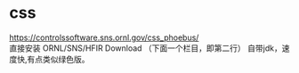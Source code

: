 # css

https://controlssoftware.sns.ornl.gov/css_phoebus/  
直接安装 ORNL/SNS/HFIR Download  （下面一个栏目，即第二行） 自带jdk，速度快,有点类似绿色版。


